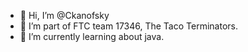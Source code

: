 - 👋 Hi, I’m @Ckanofsky
- 👀 I’m part of FTC team 17346, The Taco Terminators.
- 🌱 I’m currently learning about java.

<!---
Ckanofsky/Ckanofsky is a ✨ special ✨ repository because its `README.md` (this file) appears on your GitHub profile.
You can click the Preview link to take a look at your changes.
--->
